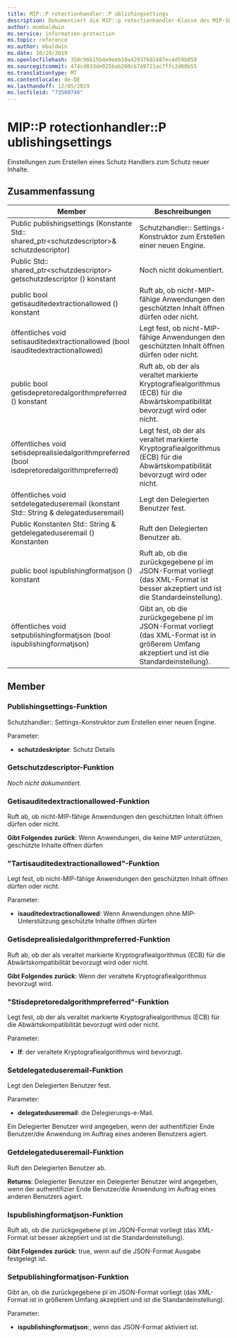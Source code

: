 ```yaml
---
title: MIP::P rotectionhandler::P ublishingsettings
description: Dokumentiert die MIP::p rotectionhandler-Klasse des MIP-SDK (Microsoft Information Protection).
author: msmbaldwin
ms.service: information-protection
ms.topic: reference
ms.author: mbaldwin
ms.date: 10/29/2019
ms.openlocfilehash: 358c96b15b4e9eeb10a42937602487ec4d59b050
ms.sourcegitcommit: 474cd033de025bab280cb7a9721ac7ffc2d60b55
ms.translationtype: MT
ms.contentlocale: de-DE
ms.lasthandoff: 12/05/2019
ms.locfileid: "73560746"
---
```

# <a name="class-mipprotectionhandlerpublishingsettings"></a>MIP::P rotectionhandler::P ublishingsettings 
Einstellungen zum Erstellen eines Schutz Handlers zum Schutz neuer Inhalte.
  
## <a name="summary"></a>Zusammenfassung
 Member                        | Beschreibungen                                
--------------------------------|---------------------------------------------
Public publishingsettings (Konstante Std:: shared_ptr\<schutzdescriptor\>& schutzdescriptor)  |  Schutzhandler:: Settings-Konstruktor zum Erstellen einer neuen Engine.
Public Std:: shared_ptr\<schutzdescriptor\> getschutzdescriptor () konstant  | Noch nicht dokumentiert.
public bool getisauditedextractionallowed () konstant  |  Ruft ab, ob nicht-MIP-fähige Anwendungen den geschützten Inhalt öffnen dürfen oder nicht.
öffentliches void setisauditedextractionallowed (bool isauditedextractionallowed)  |  Legt fest, ob nicht-MIP-fähige Anwendungen den geschützten Inhalt öffnen dürfen oder nicht.
public bool getisdepretoredalgorithmpreferred () konstant  |  Ruft ab, ob der als veraltet markierte Kryptografiealgorithmus (ECB) für die Abwärtskompatibilität bevorzugt wird oder nicht.
öffentliches void setisdeprealisiedalgorithmpreferred (bool isdepretoredalgorithmpreferred)  |  Legt fest, ob der als veraltet markierte Kryptografiealgorithmus (ECB) für die Abwärtskompatibilität bevorzugt wird oder nicht.
öffentliches void setdelegateduseremail (konstant Std:: String & delegateduseremail)  |  Legt den Delegierten Benutzer fest.
Public Konstanten Std:: String & getdelegateduseremail () Konstanten  |  Ruft den Delegierten Benutzer ab.
public bool ispublishingformatjson () konstant  |  Ruft ab, ob die zurückgegebene pl im JSON-Format vorliegt (das XML-Format ist besser akzeptiert und ist die Standardeinstellung).
öffentliches void setpublishingformatjson (bool ispublishingformatjson)  |  Gibt an, ob die zurückgegebene pl im JSON-Format vorliegt (das XML-Format ist in größerem Umfang akzeptiert und ist die Standardeinstellung).
  
## <a name="members"></a>Member
  
### <a name="publishingsettings-function"></a>Publishingsettings-Funktion
Schutzhandler:: Settings-Konstruktor zum Erstellen einer neuen Engine.

Parameter:  
* **schutzdeskriptor**: Schutz Details


  
### <a name="getprotectiondescriptor-function"></a>Getschutzdescriptor-Funktion
_Noch nicht dokumentiert._

  
### <a name="getisauditedextractionallowed-function"></a>Getisauditedextractionallowed-Funktion
Ruft ab, ob nicht-MIP-fähige Anwendungen den geschützten Inhalt öffnen dürfen oder nicht.

  
**Gibt Folgendes zurück**: Wenn Anwendungen, die keine MIP unterstützen, geschützte Inhalte öffnen dürfen
  
### <a name="setisauditedextractionallowed-function"></a>"Tartisauditedextractionallowed"-Funktion
Legt fest, ob nicht-MIP-fähige Anwendungen den geschützten Inhalt öffnen dürfen oder nicht.

Parameter:  
* **isauditedextractionallowed**: Wenn Anwendungen ohne MIP-Unterstützung geschützte Inhalte öffnen dürfen


  
### <a name="getisdeprecatedalgorithmpreferred-function"></a>Getisdeprealisiedalgorithmpreferred-Funktion
Ruft ab, ob der als veraltet markierte Kryptografiealgorithmus (ECB) für die Abwärtskompatibilität bevorzugt wird oder nicht.

  
**Gibt Folgendes zurück**: Wenn der veraltete Kryptografiealgorithmus bevorzugt wird.
  
### <a name="setisdeprecatedalgorithmpreferred-function"></a>"Stisdepretoredalgorithmpreferred"-Funktion
Legt fest, ob der als veraltet markierte Kryptografiealgorithmus (ECB) für die Abwärtskompatibilität bevorzugt wird oder nicht.

Parameter:  
* **If**: der veraltete Kryptografiealgorithmus wird bevorzugt.


  
### <a name="setdelegateduseremail-function"></a>Setdelegateduseremail-Funktion
Legt den Delegierten Benutzer fest.

Parameter:  
* **delegateduseremail**: die Delegierungs-e-Mail.


Ein Delegierter Benutzer wird angegeben, wenn der authentifizier Ende Benutzer/die Anwendung im Auftrag eines anderen Benutzers agiert.
  
### <a name="getdelegateduseremail-function"></a>Getdelegateduseremail-Funktion
Ruft den Delegierten Benutzer ab.

  
**Returns**: Delegierter Benutzer ein Delegierter Benutzer wird angegeben, wenn der authentifizier Ende Benutzer/die Anwendung im Auftrag eines anderen Benutzers agiert.
  
### <a name="ispublishingformatjson-function"></a>Ispublishingformatjson-Funktion
Ruft ab, ob die zurückgegebene pl im JSON-Format vorliegt (das XML-Format ist besser akzeptiert und ist die Standardeinstellung).

  
**Gibt Folgendes zurück**: true, wenn auf die JSON-Format Ausgabe festgelegt ist.
  
### <a name="setpublishingformatjson-function"></a>Setpublishingformatjson-Funktion
Gibt an, ob die zurückgegebene pl im JSON-Format vorliegt (das XML-Format ist in größerem Umfang akzeptiert und ist die Standardeinstellung).

Parameter:  
* **ispublishingformatjson**:, wenn das JSON-Format aktiviert ist.

